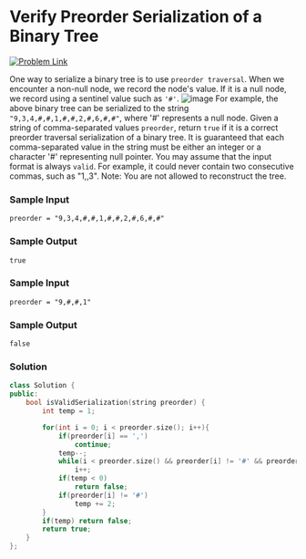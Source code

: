 # Verify Preorder Serialization of a Binary Tree

[![Problem Link](https://img.shields.io/badge/-LeetCode-FFA116?style=for-the-badge&logo=LeetCode&logoColor=black)](https://leetcode.com/problems/verify-preorder-serialization-of-a-binary-tree/description/)

One way to serialize a binary tree is to use `preorder traversal`. When we encounter a non-null node, 
we record the node's value. If it is a null node, we record using a sentinel value such as `'#'`.
![image](https://github.com/Harshu05x/ReviseWithArsh-6Companies30Days-Challenge/assets/96901785/86b7db61-28b4-43a0-b08d-62c45831d6c0)
For example, the above binary tree can be serialized to the string `"9,3,4,#,#,1,#,#,2,#,6,#,#"`, where '#' represents a null node.
Given a string of comma-separated values `preorder`, return `true` if it is a correct preorder traversal serialization of a binary tree.
It is guaranteed that each comma-separated value in the string must be either an integer or a character '#' representing null pointer.
You may assume that the input format is always `valid`.
For example, it could never contain two consecutive commas, such as "1,,3".
Note: You are not allowed to reconstruct the tree.

### Sample Input
```
preorder = "9,3,4,#,#,1,#,#,2,#,6,#,#"
```

### Sample Output
```
true
```
### Sample Input
```
preorder = "9,#,#,1"
```

### Sample Output
```
false
```

### Solution
```cpp
class Solution {
public:
    bool isValidSerialization(string preorder) {
        int temp = 1;

        for(int i = 0; i < preorder.size(); i++){
            if(preorder[i] == ',')
                continue;
            temp--;
            while(i < preorder.size() && preorder[i] != '#' && preorder[i] != ',') 
                i++;
            if(temp < 0)
                return false;
            if(preorder[i] != '#')
                temp += 2;
        }
        if(temp) return false;
        return true;
    }
};
```
